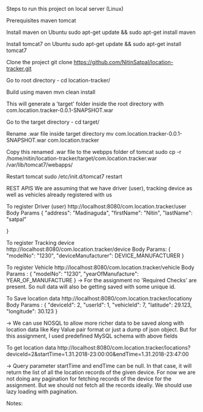 Steps to run this project on local server (Linux)

Prerequisites
maven
tomcat

Install maven on Ubuntu
sudo apt-get update && sudo apt-get install maven

Install tomcat7 on Ubuntu
sudo apt-get update && sudo apt-get install tomcat7

Clone the project
git clone https://github.com/NitinSatpal/location-tracker.git

Go to root directory - cd location-tracker/

Build using maven
mvn clean install

This will generate a 'target' folder inside the root directory with com.location.tracker-0.0.1-SNAPSHOT.war

Go to the target directory - cd target/

Rename .war file inside target directory
mv com.location.tracker-0.0.1-SNAPSHOT.war com.location.tracker

Copy this renamed .war file to the webpps folder of tomcat
sudo cp -r /home/nitin/location-tracker/target/com.location.tracker.war /var/lib/tomcat7/webapps/


Restart tomcat
sudo /etc/init.d/tomcat7 restart


REST APIS
We are assuming that we have driver (user), tracking device as well as vehicles already registered with us

To register Driver (user)
http://localhost:8080/com.location.tracker/user
Body Params {
	"address": "Madinaguda",
	"firstName": "Nitin",
	"lastName": "satpal"

}

To register Tracking device
http://localhost:8080/com.location.tracker/device
Body Params: {
	"modelNo": "1230",
	"deviceManufacturer": DEVICE_MANUFACTURER
}

To register Vehicle
http://localhost:8080/com.location.tracker/vehicle
Body Params : {
	"modelNo": "1230",
	"yearOfManufacture": YEAR_OF_MANUFACTURE
}
-> For the assignment no 'Required Checks' are present. So null data will also be getting saved with some unique id.

To Save location data
http://localhost:8080/com.location.tracker/locationy 
Body Params : {
	"deviceId": 2,
	"userId": 1,
	"vehicleId": 7,
	"latitude": 29.123,
	"longitude": 30.123
}

-> We can use NOSQL to allow more richer data to be saved along with location data like Key Value pair format or just a dump of json object. But for this assignment, I used predefined MySQL schema with above fields

To get location data
http://localhost:8080/com.location.tracker/locations?deviceId=2&startTime=1.31.2018-23:00:00&endTime=1.31.2018-23:47:00

-> Query parameter startTime and endTime can be null. In that case, it will return the list of all the location records of the given device.
For now we are not doing any pagination for fetching records of the device for the assignment. But we should not fetch all the records ideally. We should use lazy loading with pagination.



















Notes:

